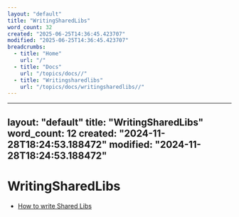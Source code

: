 ```yaml
---
layout: "default"
title: "WritingSharedLibs"
word_count: 32
created: "2025-06-25T14:36:45.423707"
modified: "2025-06-25T14:36:45.423707"
breadcrumbs:
  - title: "Home"
    url: "/"
  - title: "Docs"
    url: "/topics/docs//"
  - title: "Writingsharedlibs"
    url: "/topics/docs/writingsharedlibs//"
---
```

---
layout: "default"
title: "WritingSharedLibs"
word_count: 12
created: "2024-11-28T18:24:53.188472"
modified: "2024-11-28T18:24:53.188472"
---
# WritingSharedLibs

- [How to write Shared Libs](https://akkadia.org/drepper/dsohowto.pdf)